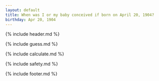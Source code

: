 ```yaml
---
layout: default
title: When was I or my baby conceived if born on April 20, 1904?
birthday: Apr 20, 1904
---
```


{% include header.md %}

{% include guess.md %}

{% include calculate.md %}

{% include safety.md %}

{% include footer.md %}



